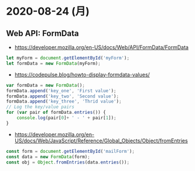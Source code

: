 # 2020-08-24 (月)

## Web API: FormData

- https://developer.mozilla.org/en-US/docs/Web/API/FormData/FormData

~~~js
let myForm = document.getElementById('myForm');
let formData = new FormData(myForm);
~~~

- https://codepulse.blog/howto-display-formdata-values/

~~~js
var formData = new FormData();
formData.append('key_one', 'First value');
formData.append('key_two', 'Second value');
formData.append('key_three', 'Thrid value');
// Log the key/value pairs
for (var pair of formData.entries()) {
    console.log(pair[0]+ ' - ' + pair[1]); 
}
~~~

- https://developer.mozilla.org/en-US/docs/Web/JavaScript/Reference/Global_Objects/Object/fromEntries

~~~js
const form = document.getElementById('mailForm');
const data = new FormData(form);
const obj = Object.fromEntries(data.entries());
~~~